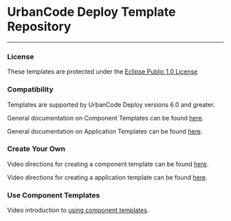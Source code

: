 # UrbanCode Deploy Template Repository 
---

### License
These templates are protected under the [Eclipse Public 1.0 License](http://www.eclipse.org/legal/epl-v10.html)

### Compatibility
Templates are supported by UrbanCode Deploy versions 6.0 and greater.

General documentation on Component Templates can be found [here](http://www.ibm.com/support/knowledgecenter/SS4GSP_6.2.0/com.ibm.udeploy.doc/topics/comp_template.html).

General documentation on Application Templates can be found [here](http://www.ibm.com/support/knowledgecenter/SS4GSP_6.2.0/com.ibm.udeploy.doc/topics/app_template.html).
    
### Create Your Own
Video directions for creating a component template can be found [here](https://developer.ibm.com/urbancode/videos/component-templates-ibm-urbancode-deploy-v6-0/).

Video directions for creating a application template can be found [here](https://developer.ibm.com/urbancode/videos/creating-application-templates/).
    
### Use Component Templates
Video introduction to [using component templates](https://developer.ibm.com/urbancode/videos/creating-applications-based-on-templates-urbancode-deploy-v-6-2/).